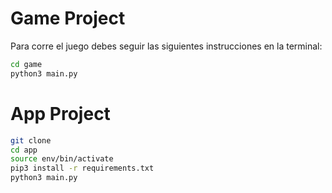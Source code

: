 # Game Project

Para corre el juego debes seguir las siguientes instrucciones en la terminal:

```sh
cd game
python3 main.py
```
# App Project


```sh
git clone
cd app
source env/bin/activate
pip3 install -r requirements.txt
python3 main.py
```